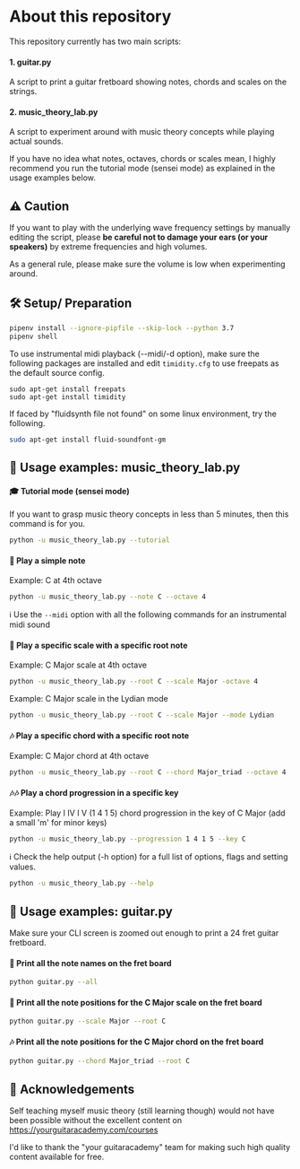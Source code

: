 # About this repository
This repository currently has two main scripts:

#### 1. guitar.py
A script to print a guitar fretboard showing notes, chords and scales on the strings.

#### 2. music_theory_lab.py
A script to experiment around with music theory concepts while playing actual sounds.

If you have no idea what notes, octaves, chords or scales mean, I highly recommend you run the tutorial mode (sensei mode) as explained in the usage examples below.

## :warning: Caution

If you want to play with the underlying wave frequency settings by manually editing the script, please **be careful not to damage your ears (or your speakers)** by extreme frequencies and high volumes.

As a general rule, please make sure the volume is low when experimenting around.

## :hammer_and_wrench: Setup/ Preparation
```bash
pipenv install --ignore-pipfile --skip-lock --python 3.7
pipenv shell
```
To use instrumental midi playback (--midi/-d option), make sure the following packages are installed and edit `timidity.cfg` to use freepats as the default source config.
```
sudo apt-get install freepats
sudo apt-get install timidity
```
If faced by "fluidsynth file not found" on some linux environment, try the following.
```bash
sudo apt-get install fluid-soundfont-gm
```

## :rocket: Usage examples: music_theory_lab.py
#### :mortar_board: Tutorial mode (sensei mode)
If you want to grasp music theory concepts in less than 5 minutes, then this command is for you.
```bash
python -u music_theory_lab.py --tutorial
```
#### :musical_note: Play a simple note
Example: C at 4th octave
```bash
python -u music_theory_lab.py --note C --octave 4
```
:information_source: Use the `--midi` option with all the following commands for an instrumental midi sound
#### :musical_keyboard: Play a specific scale with a specific root note
Example: C Major scale at 4th octave
```bash
python -u music_theory_lab.py --root C --scale Major -octave 4
```
Example: C Major scale in the Lydian mode
```bash
python -u music_theory_lab.py --root C --scale Major --mode Lydian
```
#### :notes: Play a specific chord with a specific root note
Example: C Major chord at 4th octave
```bash
python -u music_theory_lab.py --root C --chord Major_triad --octave 4
```
#### :notes::notes: Play a chord progression in a specific key
Example: Play I IV I V (1 4 1 5) chord progression in the key of C Major (add a small 'm' for minor keys)
```bash
python -u music_theory_lab.py --progression 1 4 1 5 --key C
```
:information_source: Check the help output (-h option) for a full list of options, flags and setting values.
```bash
python -u music_theory_lab.py --help
```
## :rocket: Usage examples: guitar.py
Make sure your CLI screen is zoomed out enough to print a 24 fret guitar fretboard.

#### :musical_score: Print all the note names on the fret board
```bash
python guitar.py --all
```
#### :musical_keyboard: Print all the note positions for the C Major scale on the fret board
```bash
python guitar.py --scale Major --root C
```
#### :notes: Print all the note positions for the C Major chord on the fret board
```bash
python guitar.py --chord Major_triad --root C
```

## :white_heart: Acknowledgements
Self teaching myself music theory (still learning though) would not have been possible without the excellent content on https://yourguitaracademy.com/courses

I'd like to thank the "your guitaracademy" team for making such high quality content available for free.
